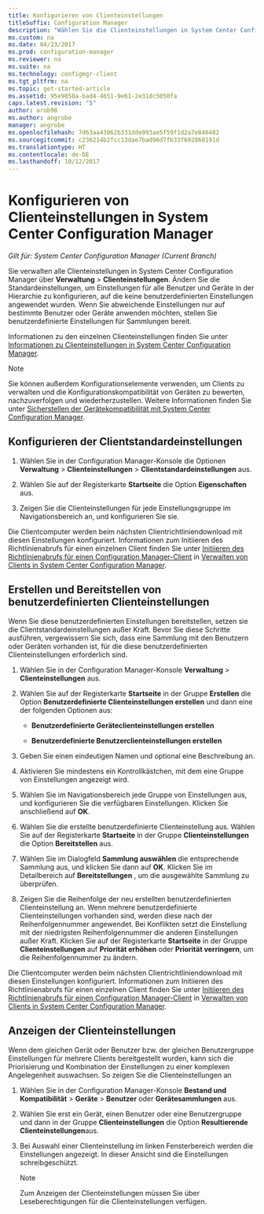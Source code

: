 ```yaml
---
title: Konfigurieren von Clienteinstellungen
titleSuffix: Configuration Manager
description: "Wählen Sie die Clienteinstellungen in System Center Configuration Manager aus."
ms.custom: na
ms.date: 04/23/2017
ms.prod: configuration-manager
ms.reviewer: na
ms.suite: na
ms.technology: configmgr-client
ms.tgt_pltfrm: na
ms.topic: get-started-article
ms.assetid: 95e9858a-bad4-4651-9e61-2e31dc5050fa
caps.latest.revision: "5"
author: arob98
ms.author: angrobe
manager: angrobe
ms.openlocfilehash: 7d63aa43062b331dde993ae5f59f1d2a7e846482
ms.sourcegitcommit: c236214b2fcc13dae7bad96d7fb33f692868191d
ms.translationtype: HT
ms.contentlocale: de-DE
ms.lasthandoff: 10/12/2017
---
```

# <a name="how-to-configure-client-settings-in-system-center-configuration-manager"></a>Konfigurieren von Clienteinstellungen in System Center Configuration Manager

*Gilt für: System Center Configuration Manager (Current Branch)*

Sie verwalten alle Clienteinstellungen in System Center Configuration Manager über **Verwaltung** > **Clienteinstellungen**. Ändern Sie die Standardeinstellungen, um Einstellungen für alle Benutzer und Geräte in der Hierarchie zu konfigurieren, auf die keine benutzerdefinierten Einstellungen angewendet wurden. Wenn Sie abweichende Einstellungen nur auf bestimmte Benutzer oder Geräte anwenden möchten, stellen Sie benutzerdefinierte Einstellungen für Sammlungen bereit.  

Informationen zu den einzelnen Clienteinstellungen finden Sie unter [Informationen zu Clienteinstellungen in System Center Configuration Manager](../../../core/clients/deploy/about-client-settings.md).

> [!NOTE]  
>  Sie können außerdem Konfigurationselemente verwenden, um Clients zu verwalten und die Konfigurationskompatibilität von Geräten zu bewerten, nachzuverfolgen und wiederherzustellen. Weitere Informationen finden Sie unter [Sicherstellen der Gerätekompatibilität mit System Center Configuration Manager](../../../compliance/understand/ensure-device-compliance.md).  

##  <a name="configure-the-default-client-settings"></a>Konfigurieren der Clientstandardeinstellungen    

1.  Wählen Sie in der Configuration Manager-Konsole die Optionen **Verwaltung** > **Clienteinstellungen** > **Clientstandardeinstellungen** aus.  

3.  Wählen Sie auf der Registerkarte **Startseite** die Option **Eigenschaften** aus.  

4.  Zeigen Sie die Clienteinstellungen für jede Einstellungsgruppe im Navigationsbereich an, und konfigurieren Sie sie.  

 Die Clientcomputer werden beim nächsten Clientrichtliniendownload mit diesen Einstellungen konfiguriert. Informationen zum Initiieren des Richtlinienabrufs für einen einzelnen Client finden Sie unter [Initiieren des Richtlinienabrufs für einen Configuration Manager-Client](../../../core/clients/manage/manage-clients.md#BKMK_PolicyRetrieval) in [Verwalten von Clients in System Center Configuration Manager](../../../core/clients/manage/manage-clients.md).  

##  <a name="create-and-deploy-custom-client-settings"></a>Erstellen und Bereitstellen von benutzerdefinierten Clienteinstellungen  
Wenn Sie diese benutzerdefinierten Einstellungen bereitstellen, setzen sie die Clientstandardeinstellungen außer Kraft. Bevor Sie diese Schritte ausführen, vergewissern Sie sich, dass eine Sammlung mit den Benutzern oder Geräten vorhanden ist, für die diese benutzerdefinierten Clienteinstellungen erforderlich sind.  

1.  Wählen Sie in der Configuration Manager-Konsole **Verwaltung** > **Clienteinstellungen** aus.  

3.  Wählen Sie auf der Registerkarte **Startseite** in der Gruppe **Erstellen** die Option **Benutzerdefinierte Clienteinstellungen erstellen** und dann eine der folgenden Optionen aus:  

    -   **Benutzerdefinierte Geräteclienteinstellungen erstellen**  

    -   **Benutzerdefinierte Benutzerclienteinstellungen erstellen**  

4.  Geben Sie einen eindeutigen Namen und optional eine Beschreibung an.  

5.  Aktivieren Sie mindestens ein Kontrollkästchen, mit dem eine Gruppe von Einstellungen angezeigt wird.  

6.  Wählen Sie im Navigationsbereich jede Gruppe von Einstellungen aus, und konfigurieren Sie die verfügbaren Einstellungen. Klicken Sie anschließend auf **OK**.   

8.  Wählen Sie die erstellte benutzerdefinierte Clienteinstellung aus. Wählen Sie auf der Registerkarte **Startseite** in der Gruppe **Clienteinstellungen** die Option **Bereitstellen** aus.  

9. Wählen Sie im Dialogfeld **Sammlung auswählen** die entsprechende Sammlung aus, und klicken Sie dann auf **OK**. Klicken Sie im Detailbereich auf **Bereitstellungen** , um die ausgewählte Sammlung zu überprüfen.  

10. Zeigen Sie die Reihenfolge der neu erstellten benutzerdefinierten Clienteinstellung an. Wenn mehrere benutzerdefinierte Clienteinstellungen vorhanden sind, werden diese nach der Reihenfolgennummer angewendet. Bei Konflikten setzt die Einstellung mit der niedrigsten Reihenfolgennummer die anderen Einstellungen außer Kraft. Klicken Sie auf der Registerkarte **Startseite** in der Gruppe **Clienteinstellungen** auf **Priorität erhöhen** oder **Priorität verringern**, um die Reihenfolgennummer zu ändern.  

 Die Clientcomputer werden beim nächsten Clientrichtliniendownload mit diesen Einstellungen konfiguriert. Informationen zum Initiieren des Richtlinienabrufs für einen einzelnen Client finden Sie unter [Initiieren des Richtlinienabrufs für einen Configuration Manager-Client](../../../core/clients/manage/manage-clients.md#BKMK_PolicyRetrieval) in [Verwalten von Clients in System Center Configuration Manager](../../../core/clients/manage/manage-clients.md).  

##  <a name="view-client-settings"></a>Anzeigen der Clienteinstellungen  
 Wenn dem gleichen Gerät oder Benutzer bzw. der gleichen Benutzergruppe Einstellungen für mehrere Clients bereitgestellt wurden, kann sich die Priorisierung und Kombination der Einstellungen zu einer komplexen Angelegenheit auswachsen. So zeigen Sie die Clienteinstellungen an  

1.  Wählen Sie in der Configuration Manager-Konsole **Bestand und Kompatibilität** > **Geräte** > **Benutzer** oder **Gerätesammlungen** aus.  

3.  Wählen Sie erst ein Gerät, einen Benutzer oder eine Benutzergruppe und dann in der Gruppe **Clienteinstellungen** die Option **Resultierende Clienteinstellungen**aus.  

4.  Bei Auswahl einer Clienteinstellung im linken Fensterbereich werden die Einstellungen angezeigt. In dieser Ansicht sind die Einstellungen schreibgeschützt. 

    > [!NOTE]  
    >  Zum Anzeigen der Clienteinstellungen müssen Sie über Leseberechtigungen für die Clienteinstellungen verfügen.  

    